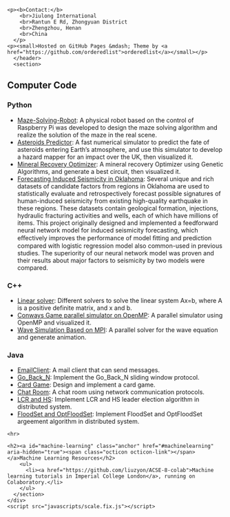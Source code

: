 
    <p><b>Contact:</b>
        <br>Jiulong International
        <br>Rantun E Rd, Zhongyuan District
        <br>Zhengzhou, Henan
        <br>China
      </p>
    <p><small>Hosted on GitHub Pages &mdash; Theme by <a href="https://github.com/orderedlist">orderedlist</a></small></p>
      </header>
      <section>
  <h2><a id="computer-code" class="anchor" href="#computercode" aria-hidden="true"><span class="octicon octicon-link"></span></a>Computer Code</h2>
    <h3>Python</h3>
        <ul>
          <li><a href="https://github.com/liuzyon/Maze-Solving-Robot">Maze-Solving-Robot</a>: A physical robot based on the control of Raspberry Pi was developed to design the maze solving algorithm and realize the solution of the maze in the real scene.</li>
          <li><a href="https://github.com/liuzyon/acse-4-armageddon-popigai">Asteroids Predictor</a>: A fast numerical simulator to predict the fate of asteroids entering Earth’s atmosphere, and use this simulator to develop a hazard mapper for an impact over the UK, then visualized it.</li>
          <li><a href="https://github.com/liuzyon/acse-4-gormanium-rush-wolframite">Mineral Recovery Optimizer</a>: A mineral recovery Optimizer using Genetic Algorithms, and generate a best circuit, then visualized it.</li>
          <li><a href="https://github.com/liuzyon/acse-9-Forecasting_induced_seismicity_in_Oklahoma">Forecasting Induced Seismicity in Oklahoma</a>: Several unique and rich datasets of candidate factors from regions in Oklahoma are used to statistically evaluate and retrospectively forecast possible signatures of human-induced seismicity from existing high-quality earthquake in these regions. These datasets contain geological formation, injections, hydraulic fracturing activities and wells, each of which have millions of items. 
          This project originally designed and implemented a feedforward neural network model for induced seismicity forecasting, which eﬀectively improves the performance of model ﬁtting and prediction compared with logistic regression model also common-used in previous studies. The superiority of our neural network model was proven and their results about major factors to seismicity by two models were compared.</li>
        </ul>
    <h3>C++</h3>
        <ul>
          <li><a href="https://github.com/liuzyon/group-project-team-ctzl">Linear solver</a>: Different solvers to solve the linear system Ax=b, where A is a positive definite matrix, and x and b.</li>
          <li><a href="https://github.com/liuzyon/group-project-ctzl">Conways Game parallel simulator on OpenMP</a>: A parallel simulator using OpenMP and visualized it.</li>
          <li><a href="https://github.com/liuzyon/acse-6-mpi-coursework-acse-zl1220">Wave Simulation Based on MPI</a>: A parallel solver for the wave equation and generate animation.</li>
        </ul>
    <h3>Java</h3>
      <ul>
        <li><a href="https://github.com/liuzyon/COMP211-Assignment1-EmailClient">EmailClient</a>: A mail client that can send messages.</li>
        <li><a href="https://github.com/liuzyon/COMP211-Assignment2-Go_Back_N">Go_Back_N</a>: Implement the Go_Back_N sliding window protocol.</li>
        <li><a href="https://github.com/liuzyon/COMP213-Assignment1-CardGame">Card Game</a>: Design and implement a card game.</li>
        <li><a href="https://github.com/liuzyon/COMP213-Assignment2-ChatRoom">Chat Room</a>: A chat room using network communication protocols.</li>
        <li><a href="https://github.com/liuzyon/COMP212-Assignment1">LCR and HS</a>: Implement LCR and HS leader election algorithm in distributed system.</li>
        <li><a href="https://github.com/liuzyon/COMP212Assignment2">FloodSet and OptFloodSet</a>: Implement FloodSet and OptFloodSet argeement algorithm in distributed system.</li>
      </ul>     

    <hr>

    <h2><a id="machine-learning" class="anchor" href="#machinelearning" aria-hidden="true"><span class="octicon octicon-link"></span></a>Machine Learning Resources</h2>
        <ul>
          <li><a href="https://github.com/liuzyon/ACSE-8-colab">Machine learning tutorials in Imperial College London</a>, running on Colaboratory.</li>
        </ul>
      </section>
    </div>
    <script src="javascripts/scale.fix.js"></script>
  </body>
</html>
